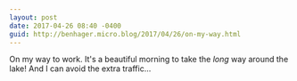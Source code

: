 ```yaml
---
layout: post
date: 2017-04-26 08:40 -0400
guid: http://benhager.micro.blog/2017/04/26/on-my-way.html
---
```

On my way to work. It's a beautiful morning to take the _long_ way around the lake! And I can avoid the extra traffic...
